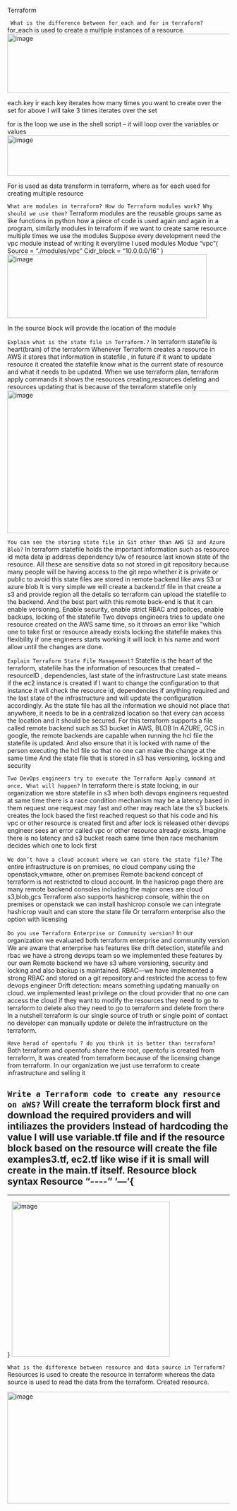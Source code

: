 Terraform

```	 What is the difference between for_each and for in terraform? ```
for_each is used to create a multiple instances of a resource.
<img width="556" height="134" alt="image" src="https://github.com/user-attachments/assets/3eed6d6f-bb37-49af-9456-89f86bd4c5bc" />
 
each.key ir
each.key iterates how many times you want to create over the set for above I will take 3 times iterates over the set 

for is the loop we use in the shell script – it will loop over the variables or values 
 <img width="744" height="92" alt="image" src="https://github.com/user-attachments/assets/223b942e-068f-4eaa-af0b-cd05f97eecec" />

For is used as data transform in terraform, where as for each used for creating multiple resource 

```	What are modules in terraform? How do Terraform modules work? Why should we use them? ```
Terraform modules are the reusable groups same as like functions in python how a piece of code is used again and again in a program, similarly modules in terraform if we want to create same resource multiple times we use the modules
Suppose every development need the vpc module instead of writing it everytime I used modules 
Modue “vpc”{  
Source = “./modules/vpc”
Cidr_block = “10.0.0.0/16”
}
<img width="452" height="144" alt="image" src="https://github.com/user-attachments/assets/b308544e-dcac-4758-906b-801ebe1ac56f" />
 

In the source block will provide the location of the module 

```	Explain what is the state file in Terraform.? ```
In terraform statefile is heart(brain) of the terraform
Whenever Terraform creates a resource in AWS it stores that information in statefile , in future if it want to update resource it created the statefile know what is the current state of resource and what it needs to be updated.
When we use terraform plan, terraform apply commands it shows the resources creating,resources deleting and resources updating that is because of the terraform statefile only
 <img width="898" height="323" alt="image" src="https://github.com/user-attachments/assets/b28c2d23-77e6-417c-b973-d1d2b83fb02f" />


```	You can see the storing state file in Git other than AWS S3 and Azure Blob? ```
In terraform statefile holds the important information such as 
resource id
meta data
ip address
dependency b/w of resource
last known state of the resource.
All these are sensitive data so not stored in git repository because many people will be having access to the git repo whether it is private or public to avoid this state files are stored in remote backend like aws S3 or azure blob
It is very simple we will create a backend.tf file in that create a s3 and provide region all the details so terraform can upload the statefile to the backend.  And the best part with this remote back-end is that it can enable versioning. Enable security, enable strict RBAC and polices, enable backups,  locking of the statefile Two devops  engineers tries to update one resource created on the AWS same time, so it throws an error like "which one to take first or resource already exists locking the statefile makes this flexibility if one engineers starts working it will lock in his name and wont allow until the changes are done.

```	Explain Terraform State File Management? ```
Statefile is the heart of the terraform, statefile has the information of  resources that created –resourceID , dependencies, last state of the infrastructure
Last state means if the ec2 instance is created if I want to change the configuration to that instance it will check the resource id, dependencies if anything required and the last state of the infrastructure and will update the configuration accordingly.
As the state file has all the information we should not place that anywhere, it needs to be in a centralized location so that every can access the location and it should be secured. For this terraform supports a file called remote backend such as S3 bucket in AWS, BLOB In AZURE, GCS in google, the remote backends are capable when running the hcl file the statefile is updated. And also ensure that it is locked with name of the person executing the hcl file so that no one can make the change at the same time
And the state file that is stored in s3 has versioning, locking and security 

```	Two DevOps engineers try to execute the Terraform Apply command at once. What will happen? ```
In terraform there is state locking, in our organization we store statefile in s3 when both devops engineers requested at same time there is a race condition mechanism may be a latency based in them request one request may fast and other may reach late the s3 buckets creates the lock based the first reached request so that his code and his vpc or other resource is created first and after lock is released other devops engineer sees an error called vpc or other resource already exists.
Imagine there is no latency and s3 bucket reach same time then race mechanism decides which one to lock first

```	We don’t have a cloud account where we can store the state file? ```
The entire infrastructure is on premises, no cloud company using the openstack,vmware, other on premises
Remote backend concept of terraform is not restricted to cloud account. In the hasicrop page there are many remote backend consoles including the major ones are cloud s3,blob,gcs 
Terraform also supports hashicrop console, within the on premises or openstack we can install hashicrop console we can integrate hashicrop vault and can store the state file
Or terraform enterprise also the option with licensing

```	Do you use Terraform Enterprise or Community version? ```
In our organization we evaluated both terraform enterprise and community version
We are aware that enterprise has features like drift detection, statefile and rbac we have a strong devops team so we implemented these features by our own
Remote backend we have s3 where versioning, security and locking and also backup is maintained.
RBAC—we have implemented a strong RBAC and stored on a git repository and restricted the access to few devops engineer
Drift detection: means something updating manually on cloud. we implemented least privilege on the cloud provider that no one can access the cloud if they want to modify the resources they need to go to terraform to delete also they need to go to terraform and delete from there 
In a nutshell terraform is our single source of truth or single point of contact no developer can manually update or delete the infrastructure on the terraform.

```	Have herad of opentofu ? do you think it is better than terraform? ```
Both terraform and opentofu share there root, opentofu is created from terraform, It was created from terraform because of the licensing change from terraform. In our organization we just use terraform to create infrastructure and selling it






```	Write a Terraform code to create any resource on aWS? ```
Will create the terraform block first and download the required providers and will intiliazes the providers Instead of hardcoding the value I will use variable.tf file and if the resource block based on the resource will create the file examples3.tf, ec2.tf like wise if it is small will create in the main.tf itself.
Resource block syntax
Resource “----” ‘—‘{
----
----	
}
<img width="358" height="352" alt="image" src="https://github.com/user-attachments/assets/e28f3696-a87b-42df-9bc9-2eb16d117cdc" />
 

```	What is the difference between resource and data source in Terraform? ```
Resources is used to create the resource in terraform whereas the data source is used to read the data from the terraform. Created resource.
 
<img width="721" height="253" alt="image" src="https://github.com/user-attachments/assets/8af63b1f-b489-4010-a6d2-6a6d8ef12676" />
